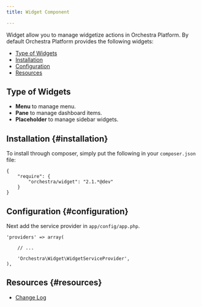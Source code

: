 ```yaml
---
title: Widget Component

---
```


Widget allow you to manage widgetize actions in Orchestra Platform. By default Orchestra Platform provides the following widgets:

* [Type of Widgets](#type)
* [Installation](#installation)
* [Configuration](#configuration)
* [Resources](#resources)

## Type of Widgets

* **Menu** to manage menu.
* **Pane** to manage dashboard items.
* **Placeholder** to manage sidebar widgets.

## Installation {#installation}

To install through composer, simply put the following in your `composer.json` file:

	{
		"require": {
			"orchestra/widget": "2.1.*@dev"
		}
	}

## Configuration {#configuration}

Next add the service provider in `app/config/app.php`.

	'providers' => array(

		// ...

		'Orchestra\Widget\WidgetServiceProvider',
	),

## Resources {#resources}

* [Change Log](/docs/2.1/components/widget/changes#v2-1)
